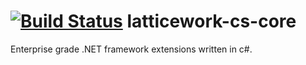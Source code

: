 [![Build Status](http://teamcity.codebetter.com/app/rest/builds/buildType:%28id:bt428%29/statusIcon)](http://teamcity.codebetter.com/viewType.html?buildTypeId=bt1054)
latticework-cs-core
===================

Enterprise grade .NET framework extensions written in c#.
